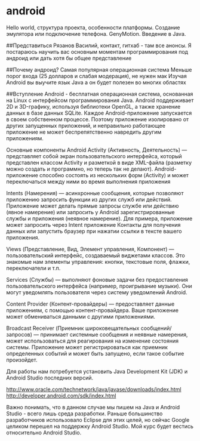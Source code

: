 # android

Hello world, структура проекта, особенности платформы. Создание эмулятора или подключение телефона. GenyMotion. Введение в Java.

##Представиться
Рязанов Василий, контакт, гитхаб - там все анонсы. Я постараюсь научить вас основным моментам программирования под андроид или дать хотя бы общее представление

##Почему андроид?
Самая популярная операционная система
Меньше порог входа (25 долларов и слабая модерация), не нужен мак
Изучая Android вы выучите язык Java а он будет полезен во многих областях

##Вступление
Android - бесплатная операционная система, основанная на Linux с интерфейсом программирования Java.
Android поддерживает 2D и 3D-графику, используя библиотеки OpenGL, а также хранение данных в базе данных SQLite.
Каждое Android-приложение запускается в своем собственном процессе. Поэтому приложение изолировано от других запущенных приложений, и неправильно работающее приложение не может беспрепятственно навредить другим приложениям.

Основные компоненты Android
Activity (Активность, Деятельность) — представляет собой экран пользовательского интерфейса, который представлен классом Activity и разметкой в виде XML-файла (разметку можно создать и программно, но теперь так не делают). Android-приложение способно состоять из нескольких форм (Activity) и может переключаться между ними во время выполнения приложения

Intents (Намерения) — асинхронные сообщения, которые позволяют приложению запросить функции из других служб или действий. Приложение может делать прямые запросы службе или действию (явное намерение) или запросить у Android зарегистрированные службы и приложения (неявное намерение). Для примера, приложение может запросить через Intent приложение Контакты для получения данных или запустить браузер при нажатии ссылки в тексте вашего приложения.

Views (Представление, Вид, Элемент управления, Компонент) — пользовательский интерфейс, создаваемый виджетами классов. Это знакомые нам элементы управления: кнопки, текстовые поля, флажки, переключатели и т.п.

Services (Службы) — выполняют фоновые задачи без предоставления пользовательского интерфейса (например, проигрывание музыки). Они могут уведомлять пользователя через систему уведомлений Android.

Content Provider (Контент-провайдеры) — предоставляет данные приложениям, с помощью контент-провайдера. Ваше приложение может обмениваться данными с другими приложениями.

Broadcast Receiver (Приемник широковещательных сообщений/запросов) — принимает системные сообщения и неявные намерения, может использоваться для реагирования на изменение состояния системы. Приложение может регистрироваться как приемник определенных событий и может быть запущено, если такое событие произойдет.

Для работы нам потребуется установить Java Development Kit (JDK) и Android Studio последних версий.

http://www.oracle.com/technetwork/java/javase/downloads/index.html
http://developer.android.com/sdk/index.html

Важно понимать, что в данном случае мы пишем на Java и Android Studio - всего лишь среда разработки. Раньше большинство разработчиков использовало Eclipse для этих целей, но сейчас Google целиком перешел на поддержку Android Studio. 
Мой курс будет вестись относительно Android Studio.
